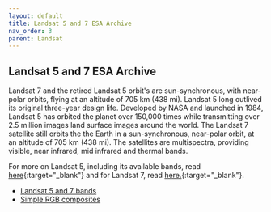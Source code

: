 ```yaml
---
layout: default
title: Landsat 5 and 7 ESA Archive
nav_order: 3
parent: Landsat
---
```


## Landsat 5 and 7 ESA Archive

Landsat 7 and the retired Landsat 5 orbit's are sun-synchronous, with near-polar orbits, flying at an altitude of 705 km (438 mi). Landsat 5 long outlived its original three-year design life. Developed by NASA and launched in 1984, Landsat 5 has orbited the planet over 150,000 times while transmitting over 2.5 million images land surface images around the world. The Landsat 7 satellite still orbits the the Earth in a sun-synchronous, near-polar orbit, at an altitude of 705 km (438 mi). The satellites are multispectra, providing visible, near infrared, mid infrared and thermal bands.

For more on Landsat 5, including its available bands, read [here](https://www.usgs.gov/land-resources/nli/landsat/landsat-5){:target="_blank"} and for Landsat 7, read [here.](https://www.usgs.gov/land-resources/nli/landsat/landsat-7){:target="_blank"}.

- [Landsat 5 and 7 bands](/Landsat-57/bands)
- [Simple RGB composites](/Landsat-57/composites)